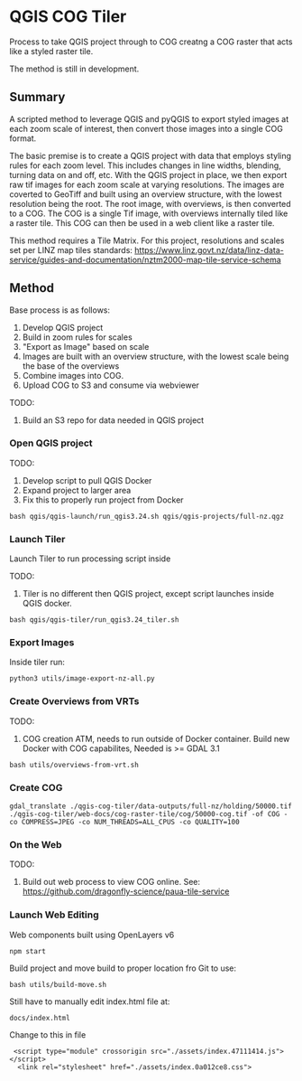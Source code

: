 # QGIS COG Tiler

Process to take QGIS project through to COG creatng a COG raster that acts like a styled raster tile.

The method is still in development. 

## Summary

A scripted method to leverage QGIS and pyQGIS to export styled images at each zoom scale of interest, then convert those images into a single COG format. 

The basic premise is to create a QGIS project with data that employs styling rules for each zoom level. This includes changes in line widths, blending, turning data on and off, etc.  With the QGIS project in place, we then export raw tif images for each zoom scale at varying resolutions.  The images are coverted to GeoTiff and built using an overview structure, with the lowest resolution being the root. The root image, with overviews, is then converted to a COG.  The COG is a single Tif image, with overviews internally tiled like a raster tile. This COG can then be used in a web client like a raster tile.

This method requires a Tile Matrix. For this project, resolutions and scales set per LINZ map tiles standards: https://www.linz.govt.nz/data/linz-data-service/guides-and-documentation/nztm2000-map-tile-service-schema 

## Method
Base process is as follows:

1. Develop QGIS project
2. Build in zoom rules for scales
3. "Export as Image" based on scale
4. Images are built with an overview structure, with the lowest scale being the base of the overviews
5. Combine images into COG.
6. Upload COG to S3 and consume via webviewer

TODO:
1. Build an S3 repo for data needed in QGIS project

### Open QGIS project
TODO:
1. Develop script to pull QGIS Docker
2. Expand project to larger area
3. Fix this to properly run project from Docker

```
bash qgis/qgis-launch/run_qgis3.24.sh qgis/qgis-projects/full-nz.qgz
```

### Launch Tiler
Launch Tiler to run processing script inside

TODO:
1. Tiler is no different then QGIS project, except script launches inside QGIS docker.

```
bash qgis/qgis-tiler/run_qgis3.24_tiler.sh
```

### Export Images

Inside tiler run:

```
python3 utils/image-export-nz-all.py
```

### Create Overviews from VRTs
TODO:
1. COG creation ATM, needs to run outside of Docker container. Build new Docker with COG capabilites, Needed is >= GDAL 3.1

```
bash utils/overviews-from-vrt.sh
```

### Create COG

```
gdal_translate ./qgis-cog-tiler/data-outputs/full-nz/holding/50000.tif ./qgis-cog-tiler/web-docs/cog-raster-tile/cog/50000-cog.tif -of COG -co COMPRESS=JPEG -co NUM_THREADS=ALL_CPUS -co QUALITY=100
```

### On the Web
TODO:
1. Build out web process to view COG online. See: https://github.com/dragonfly-science/paua-tile-service

### Launch Web Editing

Web components built using OpenLayers v6

```
npm start
```

Build project and move build to proper location fro Git to use:

```
bash utils/build-move.sh
```

Still have to manually edit index.html file at:

```
docs/index.html
```

Change to this in file

```
 <script type="module" crossorigin src="./assets/index.47111414.js"></script>
  <link rel="stylesheet" href="./assets/index.0a012ce8.css">
```